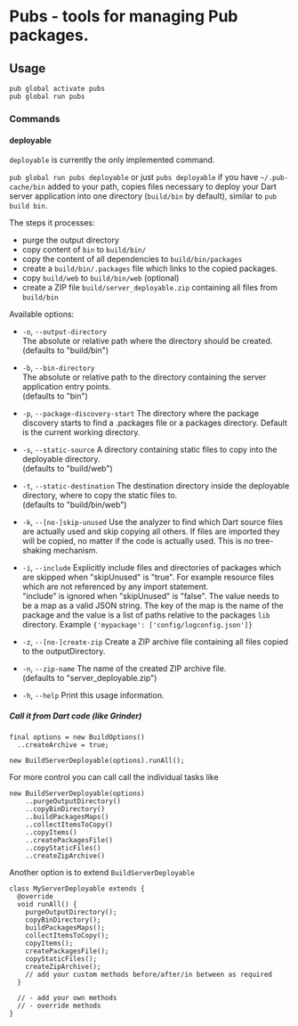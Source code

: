 # Pubs - tools for managing Pub packages.

## Usage

```
pub global activate pubs
pub global run pubs
```

### Commands

#### deployable

`deployable` is currently the only implemented command.

`pub global run pubs deployable` or just `pubs deployable` if you have 
`~/.pub-cache/bin` added to your path, copies files necessary to deploy your 
Dart server application into one directory (`build/bin` by default), similar 
to `pub build bin`. 

The steps it processes:
- purge the output directory
- copy content of `bin` to `build/bin/`
- copy the content of all dependencies to `build/bin/packages`
- create a `build/bin/.packages` file which links to the copied packages.
- copy `build/web` to `build/bin/web` (optional)
- create a ZIP file `build/server_deployable.zip` containing all files from
`build/bin`

Available options:

 
- `-o`, `--output-directory`           
The absolute or relative path where the directory should be created.  
(defaults to "build/bin")

- `-b`, `--bin-directory`              
The absolute or relative path to the directory containing the server
application entry points.  
(defaults to "bin")

- `-p`, `--package-discovery-start`
The directory where the package discovery starts to find a .packages file or a
packages directory. Default is the current working directory.
  
- `-s`, `--static-source`
A directory containing static files to copy into the deployable directory.  
(defaults to "build/web")
  
- `-t`, `--static-destination`
The destination directory inside the deployable directory, where to copy the
static files to.  
(defaults to "build/bin/web")

- `-k`, `--[no-]skip-unused`
Use the analyzer to find which Dart source files are actually used and skip
copying all others. If files are imported they will be copied, no matter if the
code is actually used. This is *no* tree-shaking mechanism.
  
- `-i`, `--include`
Explicitly include files and directories of packages which are skipped when
"skipUnused" is "true". For example resource files which are not referenced by
any import statement.  
"include" is ignored when "skipUnused" is "false".
The value needs to be a map as a valid JSON string.
The key of the map is the name of the package and the value is a list of
paths relative to the packages `lib` directory.
Example `{'mypackage': ['config/logconfig.json']}`

- `-z`, `--[no-]create-zip`
Create a ZIP archive file containing all files copied to the outputDirectory.

- `-n`, `--zip-name`
The name of the created ZIP archive file.  
(defaults to "server_deployable.zip")
  
- `-h`, `--help`
Print this usage information.


##### Call it from Dart code (like Grinder)

```
final options = new BuildOptions()
  ..createArchive = true;
  
new BuildServerDeployable(options).runAll();
```

For more control you can call call the individual tasks like

```
new BuildServerDeployable(options)
    ..purgeOutputDirectory()
    ..copyBinDirectory()
    ..buildPackagesMaps()
    ..collectItemsToCopy()
    ..copyItems()
    ..createPackagesFile()
    ..copyStaticFiles()
    ..createZipArchive()
```

Another option is to extend `BuildServerDeployable`

```
class MyServerDeployable extends {
  @override
  void runAll() {
    purgeOutputDirectory();
    copyBinDirectory();
    buildPackagesMaps();
    collectItemsToCopy();
    copyItems();
    createPackagesFile();
    copyStaticFiles();
    createZipArchive();  
    // add your custom methods before/after/in between as required      
  }
  
  // - add your own methods
  // - override methods
}
```
